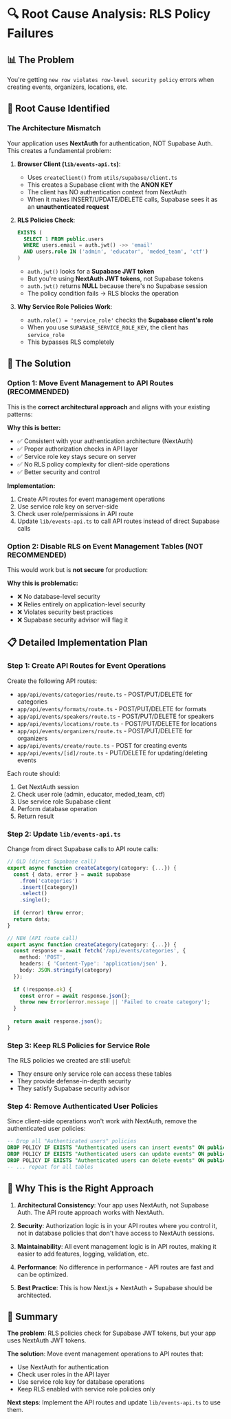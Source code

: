 # 🔍 Root Cause Analysis: RLS Policy Failures

## 📊 The Problem

You're getting `new row violates row-level security policy` errors when creating events, organizers, locations, etc.

## 🎯 Root Cause Identified

### **The Architecture Mismatch**

Your application uses **NextAuth** for authentication, NOT Supabase Auth. This creates a fundamental problem:

1. **Browser Client (`lib/events-api.ts`)**:
   - Uses `createClient()` from `utils/supabase/client.ts`
   - This creates a Supabase client with the **ANON KEY**
   - The client has NO authentication context from NextAuth
   - When it makes INSERT/UPDATE/DELETE calls, Supabase sees it as an **unauthenticated request**

2. **RLS Policies Check**:
   ```sql
   EXISTS (
     SELECT 1 FROM public.users
     WHERE users.email = auth.jwt() ->> 'email'
     AND users.role IN ('admin', 'educator', 'meded_team', 'ctf')
   )
   ```
   - `auth.jwt()` looks for a **Supabase JWT token**
   - But you're using **NextAuth JWT tokens**, not Supabase tokens
   - `auth.jwt()` returns **NULL** because there's no Supabase session
   - The policy condition fails → RLS blocks the operation

3. **Why Service Role Policies Work**:
   - `auth.role() = 'service_role'` checks the **Supabase client's role**
   - When you use `SUPABASE_SERVICE_ROLE_KEY`, the client has `service_role`
   - This bypasses RLS completely

## 🔧 The Solution

### **Option 1: Move Event Management to API Routes (RECOMMENDED)**

This is the **correct architectural approach** and aligns with your existing patterns:

**Why this is better:**
- ✅ Consistent with your authentication architecture (NextAuth)
- ✅ Proper authorization checks in API layer
- ✅ Service role key stays secure on server
- ✅ No RLS policy complexity for client-side operations
- ✅ Better security and control

**Implementation:**
1. Create API routes for event management operations
2. Use service role key on server-side
3. Check user role/permissions in API route
4. Update `lib/events-api.ts` to call API routes instead of direct Supabase calls

### **Option 2: Disable RLS on Event Management Tables (NOT RECOMMENDED)**

This would work but is **not secure** for production:

**Why this is problematic:**
- ❌ No database-level security
- ❌ Relies entirely on application-level security
- ❌ Violates security best practices
- ❌ Supabase security advisor will flag it

## 📋 Detailed Implementation Plan

### **Step 1: Create API Routes for Event Operations**

Create the following API routes:
- `app/api/events/categories/route.ts` - POST/PUT/DELETE for categories
- `app/api/events/formats/route.ts` - POST/PUT/DELETE for formats
- `app/api/events/speakers/route.ts` - POST/PUT/DELETE for speakers
- `app/api/events/locations/route.ts` - POST/PUT/DELETE for locations
- `app/api/events/organizers/route.ts` - POST/PUT/DELETE for organizers
- `app/api/events/create/route.ts` - POST for creating events
- `app/api/events/[id]/route.ts` - PUT/DELETE for updating/deleting events

Each route should:
1. Get NextAuth session
2. Check user role (admin, educator, meded_team, ctf)
3. Use service role Supabase client
4. Perform database operation
5. Return result

### **Step 2: Update `lib/events-api.ts`**

Change from direct Supabase calls to API route calls:

```typescript
// OLD (direct Supabase call)
export async function createCategory(category: {...}) {
  const { data, error } = await supabase
    .from('categories')
    .insert([category])
    .select()
    .single();
  
  if (error) throw error;
  return data;
}

// NEW (API route call)
export async function createCategory(category: {...}) {
  const response = await fetch('/api/events/categories', {
    method: 'POST',
    headers: { 'Content-Type': 'application/json' },
    body: JSON.stringify(category)
  });
  
  if (!response.ok) {
    const error = await response.json();
    throw new Error(error.message || 'Failed to create category');
  }
  
  return await response.json();
}
```

### **Step 3: Keep RLS Policies for Service Role**

The RLS policies we created are still useful:
- They ensure only service role can access these tables
- They provide defense-in-depth security
- They satisfy Supabase security advisor

### **Step 4: Remove Authenticated User Policies**

Since client-side operations won't work with NextAuth, remove the authenticated user policies:

```sql
-- Drop all "Authenticated users" policies
DROP POLICY IF EXISTS "Authenticated users can insert events" ON public.events;
DROP POLICY IF EXISTS "Authenticated users can update events" ON public.events;
DROP POLICY IF EXISTS "Authenticated users can delete events" ON public.events;
-- ... repeat for all tables
```

## 🎯 Why This is the Right Approach

1. **Architectural Consistency**: Your app uses NextAuth, not Supabase Auth. The API route approach works with NextAuth.

2. **Security**: Authorization logic is in your API routes where you control it, not in database policies that don't have access to NextAuth sessions.

3. **Maintainability**: All event management logic is in API routes, making it easier to add features, logging, validation, etc.

4. **Performance**: No difference in performance - API routes are fast and can be optimized.

5. **Best Practice**: This is how Next.js + NextAuth + Supabase should be architected.

## 📝 Summary

**The problem**: RLS policies check for Supabase JWT tokens, but your app uses NextAuth JWT tokens.

**The solution**: Move event management operations to API routes that:
- Use NextAuth for authentication
- Check user roles in the API layer
- Use service role key for database operations
- Keep RLS enabled with service role policies only

**Next steps**: Implement the API routes and update `lib/events-api.ts` to use them.













